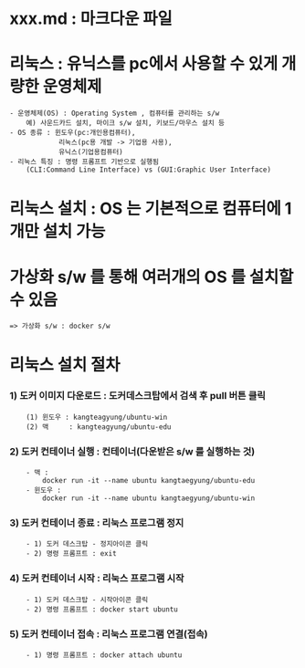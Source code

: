 # xxx.md : 마크다운 파일 
# 리눅스 : 유닉스를 pc에서 사용할 수 있게 개량한 운영체제
    - 운영체제(OS) : Operating System , 컴퓨터를 관리하는 s/w
        예) 사운드카드 설치, 마이크 s/w 설치, 키보드/마우스 설치 등 
    - OS 종류 : 윈도우(pc:개인용컴퓨터), 
                리눅스(pc용 개발 -> 기업용 사용), 
                유닉스(기업용컴퓨터)
    - 리눅스 특징 : 명령 프롬프트 기반으로 실행됨
        (CLI:Command Line Interface) vs (GUI:Graphic User Interface)
# 리눅스 설치 : OS 는 기본적으로 컴퓨터에 1개만 설치 가능
#   가상화 s/w 를 통해 여러개의 OS 를 설치할 수 있음
    => 가상화 s/w : docker s/w

# 리눅스 설치 절차
### 1) 도커 이미지 다운로드 : 도커데스크탑에서 검색 후 pull 버튼 클릭
        (1) 윈도우 : kangteagyung/ubuntu-win
        (2) 맥     : kangteagyung/ubuntu-edu

### 2) 도커 컨테이너 실행 : 컨테이너(다운받은 s/w 를 실행하는 것)
        - 맥 :
            docker run -it --name ubuntu kangtaegyung/ubuntu-edu
        - 윈도우 :
            docker run -it --name ubuntu kangtaegyung/ubuntu-win
### 3) 도커 컨테이너 종료 : 리눅스 프로그램 정지
        - 1) 도커 데스크탑 - 정지아이콘 클릭 
        - 2) 명령 프롬프트 : exit
### 4) 도커 컨테이너 시작 : 리눅스 프로그램 시작
        - 1) 도커 데스크탑 - 시작아이콘 클릭 
        - 2) 명령 프롬프트 : docker start ubuntu
### 5) 도커 컨테이너 접속 : 리눅스 프로그램 연결(접속)
        - 1) 명령 프롬프트 : docker attach ubuntu